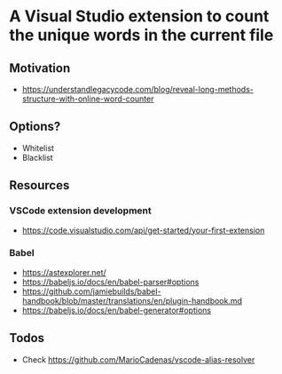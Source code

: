 # A Visual Studio extension to count the unique words in the current file

## Motivation

- https://understandlegacycode.com/blog/reveal-long-methods-structure-with-online-word-counter

## Options?

- Whitelist
- Blacklist

## Resources

### VSCode extension development

- https://code.visualstudio.com/api/get-started/your-first-extension

### Babel

- https://astexplorer.net/
- https://babeljs.io/docs/en/babel-parser#options
- https://github.com/jamiebuilds/babel-handbook/blob/master/translations/en/plugin-handbook.md
- https://babeljs.io/docs/en/babel-generator#options

## Todos

- Check https://github.com/MarioCadenas/vscode-alias-resolver
